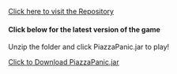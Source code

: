 <a href="https://github.com/decassociation/ENG1Game">Click here to visit the Repository</a>

<h4>Click below for the latest version of the game</h4>
<p>Unzip the folder and click PiazzaPanic.jar to play!</p>

<a href="/" download>Click to Download PiazzaPanic.jar</a>
